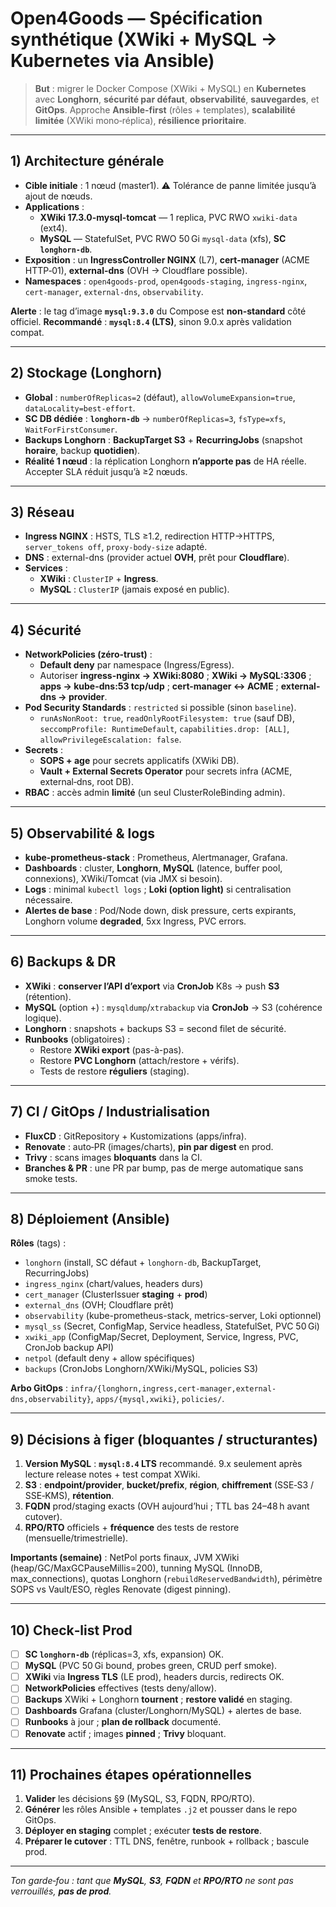 
# Open4Goods — Spécification synthétique (XWiki + MySQL → Kubernetes via Ansible)

> **But** : migrer le Docker Compose (XWiki + MySQL) en **Kubernetes** avec **Longhorn**, **sécurité par défaut**, **observabilité**, **sauvegardes**, et **GitOps**. Approche **Ansible-first** (rôles + templates), **scalabilité limitée** (XWiki mono‑réplica), **résilience prioritaire**.

---

## 1) Architecture générale
- **Cible initiale** : 1 nœud (master1). ⚠️ Tolérance de panne limitée jusqu’à ajout de nœuds.
- **Applications** : 
  - **XWiki 17.3.0-mysql-tomcat** — 1 replica, PVC RWO `xwiki-data` (ext4).
  - **MySQL** — StatefulSet, PVC RWO 50 Gi `mysql-data` (xfs), **SC `longhorn-db`**.
- **Exposition** : un **IngressController NGINX** (L7), **cert-manager** (ACME HTTP‑01), **external-dns** (OVH → Cloudflare possible).
- **Namespaces** : `open4goods-prod`, `open4goods-staging`, `ingress-nginx`, `cert-manager`, `external-dns`, `observability`.

**Alerte** : le tag d’image **`mysql:9.3.0`** du Compose est **non-standard** côté officiel. **Recommandé** : **`mysql:8.4` (LTS)**, sinon 9.0.x après validation compat.

---

## 2) Stockage (Longhorn)
- **Global** : `numberOfReplicas=2` (défaut), `allowVolumeExpansion=true`, `dataLocality=best-effort`.
- **SC DB dédiée** : **`longhorn-db`** → `numberOfReplicas=3`, `fsType=xfs`, `WaitForFirstConsumer`.
- **Backups Longhorn** : **BackupTarget S3** + **RecurringJobs** (snapshot **horaire**, backup **quotidien**).
- **Réalité 1 nœud** : la réplication Longhorn **n’apporte pas** de HA réelle. Accepter SLA réduit jusqu’à ≥2 nœuds.

---

## 3) Réseau
- **Ingress NGINX** : HSTS, TLS ≥1.2, redirection HTTP→HTTPS, `server_tokens off`, `proxy-body-size` adapté.
- **DNS** : external-dns (provider actuel **OVH**, prêt pour **Cloudflare**).
- **Services** :
  - **XWiki** : `ClusterIP` + **Ingress**.
  - **MySQL** : `ClusterIP` (jamais exposé en public).

---

## 4) Sécurité
- **NetworkPolicies (zéro-trust)** : 
  - **Default deny** par namespace (Ingress/Egress).
  - Autoriser **ingress-nginx → XWiki:8080** ; **XWiki → MySQL:3306** ; **apps → kube-dns:53 tcp/udp** ; **cert-manager ↔ ACME** ; **external-dns → provider**.
- **Pod Security Standards** : `restricted` si possible (sinon `baseline`). 
  - `runAsNonRoot: true`, `readOnlyRootFilesystem: true` (sauf DB), `seccompProfile: RuntimeDefault`, `capabilities.drop: [ALL]`, `allowPrivilegeEscalation: false`.
- **Secrets** :
  - **SOPS + age** pour secrets applicatifs (XWiki DB).
  - **Vault + External Secrets Operator** pour secrets infra (ACME, external‑dns, root DB).
- **RBAC** : accès admin **limité** (un seul ClusterRoleBinding admin).

---

## 5) Observabilité & logs
- **kube-prometheus-stack** : Prometheus, Alertmanager, Grafana.
- **Dashboards** : cluster, **Longhorn**, **MySQL** (latence, buffer pool, connexions), XWiki/Tomcat (via JMX si besoin).
- **Logs** : minimal `kubectl logs` ; **Loki (option light)** si centralisation nécessaire.
- **Alertes de base** : Pod/Node down, disk pressure, certs expirants, Longhorn volume **degraded**, 5xx Ingress, PVC errors.

---

## 6) Backups & DR
- **XWiki** : **conserver l’API d’export** via **CronJob** K8s → push **S3** (rétention).
- **MySQL** (option +) : `mysqldump`/`xtrabackup` via **CronJob** → S3 (cohérence logique).
- **Longhorn** : snapshots + backups S3 = second filet de sécurité.
- **Runbooks** (obligatoires) :
  - Restore **XWiki export** (pas-à-pas).
  - Restore **PVC Longhorn** (attach/restore + vérifs).
  - Tests de restore **réguliers** (staging).

---

## 7) CI / GitOps / Industrialisation
- **FluxCD** : GitRepository + Kustomizations (apps/infra).
- **Renovate** : auto‑PR (images/charts), **pin par digest** en prod.
- **Trivy** : scans images **bloquants** dans la CI.
- **Branches & PR** : une PR par bump, pas de merge automatique sans smoke tests.

---

## 8) Déploiement (Ansible)
**Rôles** (tags) : 
- `longhorn` (install, SC défaut + `longhorn-db`, BackupTarget, RecurringJobs)
- `ingress_nginx` (chart/values, headers durs)
- `cert_manager` (ClusterIssuer **staging** + **prod**)
- `external_dns` (OVH; Cloudflare prêt)
- `observability` (kube-prometheus-stack, metrics-server, Loki optionnel)
- `mysql_ss` (Secret, ConfigMap, Service headless, StatefulSet, PVC 50 Gi)
- `xwiki_app` (ConfigMap/Secret, Deployment, Service, Ingress, PVC, CronJob backup API)
- `netpol` (default deny + allow spécifiques)
- `backups` (CronJobs Longhorn/XWiki/MySQL, policies S3)

**Arbo GitOps** : `infra/{longhorn,ingress,cert-manager,external-dns,observability}`, `apps/{mysql,xwiki}`, `policies/`.

---

## 9) Décisions à figer (bloquantes / structurantes)
1. **Version MySQL** : **`mysql:8.4` LTS** recommandé. 9.x seulement après lecture release notes + test compat XWiki.
2. **S3** : **endpoint/provider**, **bucket/prefix**, **région**, **chiffrement** (SSE‑S3 / SSE‑KMS), **rétention**.
3. **FQDN** prod/staging exacts (OVH aujourd’hui ; TTL bas 24–48 h avant cutover).
4. **RPO/RTO** officiels + **fréquence** des tests de restore (mensuelle/trimestrielle).

**Importants (semaine)** : NetPol ports finaux, JVM XWiki (heap/GC/MaxGCPauseMillis=200), tunning MySQL (InnoDB, max_connections), quotas Longhorn (`rebuildReservedBandwidth`), périmètre SOPS vs Vault/ESO, règles Renovate (digest pinning).

---

## 10) Check‑list Prod
- [ ] **SC `longhorn-db`** (réplicas=3, xfs, expansion) OK.
- [ ] **MySQL** (PVC 50 Gi bound, probes green, CRUD perf smoke).
- [ ] **XWiki** via **Ingress TLS** (LE prod), headers durcis, redirects OK.
- [ ] **NetworkPolicies** effectives (tests deny/allow).
- [ ] **Backups** XWiki + Longhorn **tournent** ; **restore validé** en staging.
- [ ] **Dashboards** Grafana (cluster/Longhorn/MySQL) + alertes de base.
- [ ] **Runbooks** à jour ; **plan de rollback** documenté.
- [ ] **Renovate** actif ; images **pinned** ; **Trivy** bloquant.

---

## 11) Prochaines étapes opérationnelles
1. **Valider** les décisions §9 (MySQL, S3, FQDN, RPO/RTO).
2. **Générer** les rôles Ansible + templates `.j2` et pousser dans le repo GitOps.
3. **Déployer en staging** complet ; exécuter **tests de restore**.
4. **Préparer le cutover** : TTL DNS, fenêtre, runbook + rollback ; bascule prod.

---

_Ton garde‑fou : tant que **MySQL**, **S3**, **FQDN** et **RPO/RTO** ne sont pas verrouillés, **pas de prod**._

